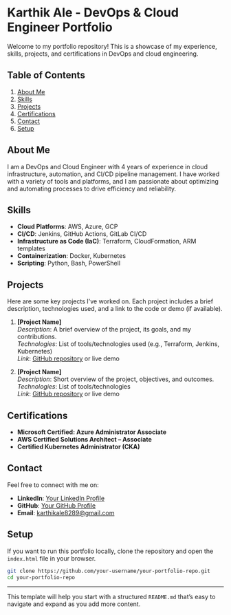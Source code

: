 
# Karthik Ale - DevOps & Cloud Engineer Portfolio

Welcome to my portfolio repository! This is a showcase of my experience, skills, projects, and certifications in DevOps and cloud engineering.

## Table of Contents
1. [About Me](#about-me)
2. [Skills](#skills)
3. [Projects](#projects)
4. [Certifications](#certifications)
5. [Contact](#contact)
6. [Setup](#setup)

## About Me

I am a DevOps and Cloud Engineer with 4 years of experience in cloud infrastructure, automation, and CI/CD pipeline management. I have worked with a variety of tools and platforms, and I am passionate about optimizing and automating processes to drive efficiency and reliability.

## Skills

- **Cloud Platforms**: AWS, Azure, GCP
- **CI/CD**: Jenkins, GitHub Actions, GitLab CI/CD
- **Infrastructure as Code (IaC)**: Terraform, CloudFormation, ARM templates
- **Containerization**: Docker, Kubernetes
- **Scripting**: Python, Bash, PowerShell

## Projects

Here are some key projects I've worked on. Each project includes a brief description, technologies used, and a link to the code or demo (if available).

1. **[Project Name]**  
   *Description*: A brief overview of the project, its goals, and my contributions.  
   *Technologies*: List of tools/technologies used (e.g., Terraform, Jenkins, Kubernetes)  
   *Link*: [GitHub repository](#) or live demo

2. **[Project Name]**  
   *Description*: Short overview of the project, objectives, and outcomes.  
   *Technologies*: List of tools/technologies  
   *Link*: [GitHub repository](#) or live demo

## Certifications

- **Microsoft Certified: Azure Administrator Associate**
- **AWS Certified Solutions Architect – Associate**
- **Certified Kubernetes Administrator (CKA)**

## Contact

Feel free to connect with me on:
- **LinkedIn**: [Your LinkedIn Profile](#)
- **GitHub**: [Your GitHub Profile](#)
- **Email**: karthikale8289@gmail.com

## Setup

If you want to run this portfolio locally, clone the repository and open the `index.html` file in your browser.

```bash
git clone https://github.com/your-username/your-portfolio-repo.git
cd your-portfolio-repo
```

---

This template will help you start with a structured `README.md` that’s easy to navigate and expand as you add more content.
